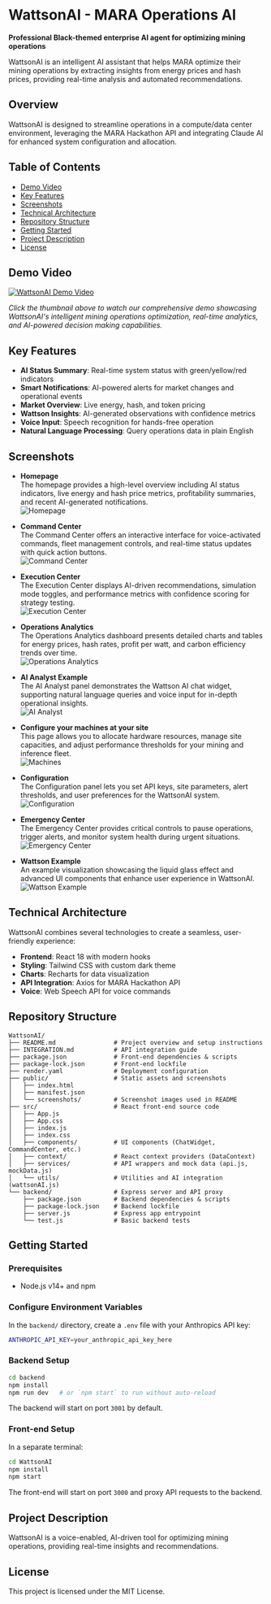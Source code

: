 # WattsonAI - MARA Operations AI

**Professional Black-themed enterprise AI agent for optimizing mining operations**

WattsonAI is an intelligent AI assistant that helps MARA optimize their mining operations by extracting insights from energy prices and hash prices, providing real-time analysis and automated recommendations.

## Overview

WattsonAI is designed to streamline operations in a compute/data center environment, leveraging the MARA Hackathon API and integrating Claude AI for enhanced system configuration and allocation.

## Table of Contents

- [Demo Video](#demo-video)
- [Key Features](#key-features)
- [Screenshots](#screenshots)
- [Technical Architecture](#technical-architecture)
- [Repository Structure](#repository-structure)
- [Getting Started](#getting-started)
- [Project Description](#project-description)
- [License](#license)

## Demo Video

[![WattsonAI Demo Video](https://img.youtube.com/vi/XDzWh5-onb0/0.jpg)](https://www.youtube.com/watch?v=XDzWh5-onb0&feature=youtu.be)

*Click the thumbnail above to watch our comprehensive demo showcasing WattsonAI's intelligent mining operations optimization, real-time analytics, and AI-powered decision making capabilities.*

## Key Features

- **AI Status Summary**: Real-time system status with green/yellow/red indicators
- **Smart Notifications**: AI-powered alerts for market changes and operational events
- **Market Overview**: Live energy, hash, and token pricing
- **Wattson Insights**: AI-generated observations with confidence metrics
- **Voice Input**: Speech recognition for hands-free operation
- **Natural Language Processing**: Query operations data in plain English

## Screenshots

- **Homepage**  
  The homepage provides a high-level overview including AI status indicators, live energy and hash price metrics, profitability summaries, and recent AI-generated notifications.  
  ![Homepage](public/screenshots/homepage.png)

- **Command Center**  
  The Command Center offers an interactive interface for voice-activated commands, fleet management controls, and real-time status updates with quick action buttons.  
  ![Command Center](public/screenshots/commandcenter.png)

- **Execution Center**  
  The Execution Center displays AI-driven recommendations, simulation mode toggles, and performance metrics with confidence scoring for strategy testing.  
  ![Execution Center](public/screenshots/execution_center.png)

- **Operations Analytics**  
  The Operations Analytics dashboard presents detailed charts and tables for energy prices, hash rates, profit per watt, and carbon efficiency trends over time.  
  ![Operations Analytics](public/screenshots/operationsanalytics.png)

- **AI Analyst Example**  
  The AI Analyst panel demonstrates the Wattson AI chat widget, supporting natural language queries and voice input for in-depth operational insights.  
  ![AI Analyst](public/screenshots/aianalyst.png)

- **Configure your machines at your site**  
  This page allows you to allocate hardware resources, manage site capacities, and adjust performance thresholds for your mining and inference fleet.  
  ![Machines](public/screenshots/machines.png)

- **Configuration**  
  The Configuration panel lets you set API keys, site parameters, alert thresholds, and user preferences for the WattsonAI system.  
  ![Configuration](public/screenshots/configuration.png)

- **Emergency Center**  
  The Emergency Center provides critical controls to pause operations, trigger alerts, and monitor system health during urgent situations.  
  ![Emergency Center](public/screenshots/emergencycenter.png)

- **Wattson Example**  
  An example visualization showcasing the liquid glass effect and advanced UI components that enhance user experience in WattsonAI.  
  ![Wattson Example](public/screenshots/wattsonexample.png)

## Technical Architecture

WattsonAI combines several technologies to create a seamless, user-friendly experience:

- **Frontend**: React 18 with modern hooks
- **Styling**: Tailwind CSS with custom dark theme
- **Charts**: Recharts for data visualization
- **API Integration**: Axios for MARA Hackathon API
- **Voice**: Web Speech API for voice commands

## Repository Structure

```
WattsonAI/
├── README.md                # Project overview and setup instructions
├── INTEGRATION.md           # API integration guide
├── package.json             # Front-end dependencies & scripts
├── package-lock.json        # Front-end lockfile
├── render.yaml              # Deployment configuration
├── public/                  # Static assets and screenshots
│   ├── index.html
│   ├── manifest.json
│   └── screenshots/         # Screenshot images used in README
├── src/                     # React front-end source code
│   ├── App.js
│   ├── App.css
│   ├── index.js
│   ├── index.css
│   ├── components/          # UI components (ChatWidget, CommandCenter, etc.)
│   ├── context/             # React context providers (DataContext)
│   ├── services/            # API wrappers and mock data (api.js, mockData.js)
│   └── utils/               # Utilities and AI integration (wattsonAI.js)
└── backend/                 # Express server and API proxy
    ├── package.json         # Backend dependencies & scripts
    ├── package-lock.json    # Backend lockfile
    ├── server.js            # Express app entrypoint
    └── test.js              # Basic backend tests
```

## Getting Started

### Prerequisites

- Node.js v14+ and npm

### Configure Environment Variables

In the `backend/` directory, create a `.env` file with your Anthropics API key:

```bash
ANTHROPIC_API_KEY=your_anthropic_api_key_here
```

### Backend Setup

```bash
cd backend
npm install
npm run dev   # or `npm start` to run without auto-reload
```

The backend will start on port `3001` by default.

### Front-end Setup

In a separate terminal:

```bash
cd WattsonAI
npm install
npm start
```

The front-end will start on port `3000` and proxy API requests to the backend.

## Project Description

WattsonAI is a voice-enabled, AI-driven tool for optimizing mining operations, providing real-time insights and recommendations.

## License

This project is licensed under the MIT License.